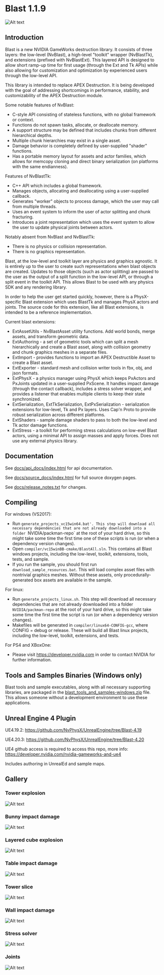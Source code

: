 Blast 1.1.9
===========

![Alt text](/images/blast.png?raw=true "Blast Intro")

Introduction
------------

Blast is a new NVIDIA GameWorks destruction library.  It consists of three layers: the low-level (NvBlast), a high-level "toolkit"
wrapper (NvBlastTk), and extensions (prefixed with NvBlastExt).  This layered API is designed to allow short ramp-up time for
first usage (through the Ext and Tk APIs) while also allowing for customization and optimization by experienced users through the
low-level API.

This library is intended to replace APEX Destruction.  It is being developed with the goal of addressing shortcomings in
performance, stability, and customizability of the APEX Destruction module.

Some notable features of NvBlast:
* C-style API consisting of stateless functions, with no global framework or context.
* Functions do not spawn tasks, allocate, or deallocate memory.
* A support structure may be defined that includes chunks from different hierarchical depths.
* Multiple chunk hierarchies may exist in a single asset.
* Damage behavior is completely defined by user-supplied "shader" functions.
* Has a portable memory layout for assets and actor families, which allows for memcopy cloning and direct binary serialization (on platforms with the same endianness).

Features of NvBlastTk:
* C++ API which includes a global framework.
* Manages objects, allocating and deallocating using a user-supplied callback.
* Generates "worker" objects to process damage, which the user may call from multiple threads.
* Uses an event system to inform the user of actor splitting and chunk fracturing.
* Introduces a joint representation which uses the event system to allow the user to update physical joints between actors.

Notably absent from NvBlast and NvBlastTk:
* There is no physics or collision representation.
* There is no graphics representation.

Blast, at the low-level and toolkit layer are physics and graphics agnostic.  It is entirely up to the user to create such representations
when blast objects are created.  Updates to those objects (such as actor splitting) are passed to the user as the output of a split
function in the low-level API, or through a split event in the toolkit API.  This allows Blast to be used with any physics SDK and any
rendering library.

In order to help the user get started quickly, however, there is a PhysX-specific Blast extension which uses BlastTk and manages PhysX actors
and joints.  The source code for this extension, like all Blast extensions, is intended to be a reference implementation.

Current blast extensions:
* ExtAssetUtils - NvBlastAsset utility functions. Add world bonds, merge assets, and transform geometric data. 
* ExtAuthoring - a set of geometric tools which can split a mesh hierarchically and create a Blast asset, along with collision geometry and chunk graphics meshes in a separate files.
* ExtImport - provides functions to import an APEX Destructible Asset to create a Blast asset.
* ExtExporter - standard mesh and collision writer tools in fbx, obj, and json formats. 
* ExtPhysX - a physics manager using PhysX which keeps PxActors and PxJoints updated in a user-supplied PxScene.  It handles impact damage (through the contact callback), includes a stress solver wrapper, and provides a listener that enables multiple clients to keep their state synchronized.
* ExtSerialization, ExtTkSerialization, ExtPxSerialization - serialization extensions for low-level, Tk and Px layers. Uses Cap'n Proto to provide robust serialization across different platforms.
* ExtShaders - sample damage shaders to pass to both the low-level and Tk actor damage functions.
* ExtStress - a toolkit for performing stress calculations on low-evel Blast actors, using a minimal API to assign masses and apply forces. Does not use any external physics library. 

Documentation
-------------

See [docs/api_docs/index.html](docs/api_docs/index.html) for api documentation.

See [docs/source_docs/index.html](docs/source_docs/index.html) for full source doxygen pages.

See [docs/release_notes.txt](docs/release_notes.txt) for changes.

Compiling
---------

For windows (VS2017):
* Run `generate_projects_vc15win64.bat'.
This step will download all necessary dependencies that are not already downloaded into a folder `NVIDIA/packman-repo` at the root of your hard drive, so
this might take some time the first time one of these scripts is run (or when a dependency version changes).
* Open `compiler/vc15winBB-cmake/BlastAll.sln`.  This contains all Blast windows projects, including the
low-level, toolkit, extensions, tools, tests, and sample.
* If you run the sample, you should first run `download_sample_resources.bat`.  This will load complex asset
files with nontrivial graphics meshes.  Without these assets, only procedurally-generated box assets are available
in the sample.

For linux:
* Run `generate_projects_linux.sh`.  This step will download all necessary dependencies that are not already
downloaded into a folder `NVIDIA/packman-repo` at the root of your hard drive, so this might take some time the first
time the script is run (or when a dependency version changes).
* Makefiles will be generated in `compiler/linux64-CONFIG-gcc`, where CONFIG = debug or release.
These will build all Blast linux projects, including the low-level, toolkit, extensions, and tests.

For PS4 and XBoxOne:
* Please visit https://developer.nvidia.com in order to contact NVIDIA for further information.

Tools and Samples Binaries (Windows only)
-----------------------------------------

Blast tools and sample executables, along with all necessary supporting libraries, are packaged in the
[blast_tools_and_samples-windows.zip](blast_tools_and_samples-windows.zip) file.  This allows someone without a development environment to use these
applications.

Unreal Engine 4 Plugin
----------------------

UE4.19.2: https://github.com/NvPhysX/UnrealEngine/tree/Blast-4.19

UE4.20.3: https://github.com/NvPhysX/UnrealEngine/tree/Blast-4.20

UE4 github access is required to access this repo, more info: https://developer.nvidia.com/nvidia-gameworks-and-ue4

Includes authoring in UnrealEd and sample maps.

Gallery
-------

### Tower explosion
![Alt text](/images/tower_explode.png?raw=true "Blast Sample: tower explode")
### Bunny impact damage
![Alt text](/images/bunny_impact.png?raw=true "Blast Sample: bunny impact")
### Layered cube explosion
![Alt text](/images/cube_explode.png?raw=true "Blast Sample: cube explode")
### Table impact damage
![Alt text](/images/table_impact_wireframe.png?raw=true "Blast Sample: table impact")
### Tower slice
![Alt text](/images/tower_slice.png?raw=true "Blast Sample: tower slice")
### Wall impact damage
![Alt text](/images/wall_impact.png?raw=true "Blast Sample: wall impact")
### Stress solver
![Alt text](/images/stress.png?raw=true "Blast Sample: stress solver")
### Joints
![Alt text](/images/joints.png?raw=true "Blast Sample: joints")
